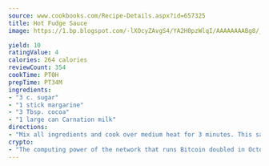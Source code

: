 ```yaml
---
source: www.cookbooks.com/Recipe-Details.aspx?id=657325
title: Hot Fudge Sauce
image: https://1.bp.blogspot.com/-lXOcyZAvgS4/YA2H0pzWlqI/AAAAAAAABg8/_HX4JI-WmFM0Tz684w_qYjP9vBzksmFNgCLcBGAsYHQ/s219/20.png

yield: 10
ratingValue: 4
calories: 264 calories
reviewCount: 354
cookTime: PT0H
prepTime: PT34M
ingredients:
- "3 c. sugar"
- "1 stick margarine"
- "3 Tbsp. cocoa"
- "1 large can Carnation milk"
directions:
- "Mix all ingredients and cook over medium heat for 3 minutes. This sauce may be used on cake and is especially good over ice cream."
crypto:
- "The computing power of the network that runs Bitcoin doubled in October, pushing out all but the most dedicated miners."
---
```

